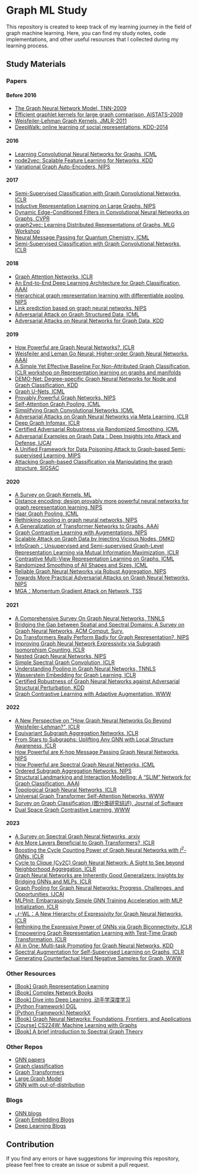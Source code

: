 # Graph ML Study

This repository is created to keep track of my learning journey in the field of graph machine learning. Here, you can
find my study notes, code implementations, and other useful resources that I collected during my learning process.

## Study Materials

### Papers

#### Before 2016

- [The Graph Neural Network Model, TNN-2009](https://ieeexplore.ieee.org/document/4700287)
- [Efficient graphlet kernels for large graph comparison, AISTATS-2009](http://proceedings.mlr.press/v5/shervashidze09a.html)
- [Weisfeiler-Lehman Graph Kernels, JMLR-2011](https://www.jmlr.org/papers/volume12/shervashidze11a/shervashidze11a.pdf)
- [DeepWalk: online learning of social representations, KDD-2014](https://dl.acm.org/doi/10.1145/2623330.2623732)

#### 2016

- [Learning Convolutional Neural Networks for Graphs, ICML](https://arxiv.org/abs/1605.05273)
- [node2vec: Scalable Feature Learning for Networks, KDD](https://dl.acm.org/doi/10.1145/2939672.2939754)
- [Variational Graph Auto-Encoders, NIPS](https://arxiv.org/abs/1611.07308)
#### 2017

- [Semi-Supervised Classification with Graph Convolutional Networks, ICLR](https://arxiv.org/abs/1609.02907)
- [Inductive Representation Learning on Large Graphs, NIPS](https://dl.acm.org/doi/10.5555/3294771.3294869)
- [Dynamic Edge-Conditioned Filters in Convolutional Neural Networks on Graphs, CVPR](https://arxiv.org/abs/1704.02901)
- [graph2vec: Learning Distributed Representations of Graphs, MLG Workshop](https://arxiv.org/abs/1707.05005)
- [Neural Message Passing for Quantum Chemistry, ICML](https://dl.acm.org/doi/10.5555/3305381.3305512)
- [Semi-Supervised Classification with Graph Convolutional Networks, ICLR](https://openreview.net/forum?id=SJU4ayYgl)


#### 2018

- [Graph Attention Networks, ICLR](https://arxiv.org/abs/1710.10903)
- [An End-to-End Deep Learning Architecture for Graph Classification, AAAI](https://aaai.org/papers/11782-an-end-to-end-deep-learning-architecture-for-graph-classification/)
- [Hierarchical graph representation learning with differentiable pooling, NIPS](https://dl.acm.org/doi/10.5555/3327345.3327389)
- [Link prediction based on graph neural networks, NIPS](https://dl.acm.org/doi/10.5555/3327345.3327423)
- [Adversarial Attack on Graph Structured Data, ICML](https://proceedings.mlr.press/v80/dai18b/dai18b.pdf)
- [Adversarial Attacks on Neural Networks for Graph Data, KDD](https://arxiv.org/abs/1805.07984)

#### 2019

- [How Powerful are Graph Neural Networks?, ICLR](https://arxiv.org/abs/1810.00826)
- [Weisfeiler and Leman Go Neural: Higher-order Graph Neural Networks, AAAI](https://arxiv.org/abs/1810.02244)
- [A Simple Yet Effective Baseline For Non-Attributed Graph Classification, ICLR workshop on Representation learning on graphs and manifolds](https://arxiv.org/abs/1811.03508)
- [DEMO-Net: Degree-specific Graph Neural Networks for Node and Graph Classification, KDD](https://dl.acm.org/doi/10.1145/3292500.3330950)
- [Graph U-Nets, ICML](https://arxiv.org/abs/1905.05178)
- [Provably Powerful Graph Networks, NIPS](https://proceedings.neurips.cc/paper/2019/hash/bb04af0f7ecaee4aae62035497da1387-Abstract.html)
- [Self-Attention Graph Pooling, ICML](https://proceedings.mlr.press/v97/lee19c.html)
- [Simplifying Graph Convolutional Networks, ICML](https://arxiv.org/abs/1902.07153)
- [Adversarial Attacks on Graph Neural Networks via Meta Learning, ICLR](https://arxiv.org/abs/1902.08412)
- [Deep Graph Infomax, ICLR](https://arxiv.org/abs/1809.10341)
- [Certified Adversarial Robustness via Randomized Smoothing, ICML](https://arxiv.org/abs/1902.02918)
- [Adversarial Examples on Graph Data：Deep Insights into Attack and Defense, IJCAI](https://arxiv.org/abs/1903.01610)
- [A Unified Framework for Data Poisoning Attack to Graph-based Semi-supervised Learning, MIPS](https://arxiv.org/abs/1910.14147)
- [Attacking Graph-based Classification via Manipulating the graph structure, SIGSAC](https://arxiv.org/abs/1903.00553)

#### 2020

- [A Survey on Graph Kernels, ML](https://arxiv.org/abs/1903.11835)
- [Distance encoding: design provably more powerful neural networks for graph representation learning, NIPS](https://dl.acm.org/doi/abs/10.5555/3495724.3496099)
- [Haar Graph Pooling, ICML](https://arxiv.org/abs/1909.11580)
- [Rethinking pooling in graph neural networks, NIPS](https://dl.acm.org/doi/abs/10.5555/3495724.3495911)
- [A Generalization of Transformer Networks to Graphs, AAAI](https://arxiv.org/abs/2012.09699)
- [Graph Contrastive Learning with Augmentations, NIPS](https://dl.acm.org/doi/abs/10.5555/3495724.3496212)
- [Scalable Attack on Graph Data by Injecting Vicious Nodes, DMKD](https://arxiv.org/abs/2004.13825)
- [InfoGraph：Unsupervised and Semi-supervised Graph-Level Representation Learning via Mutual Information Maximization, ICLR](https://arxiv.org/abs/1908.01000)
- [Contrastive Multi-View Representation Learning on Graphs, ICML](https://arxiv.org/abs/2006.05582)
- [Randomized Smoothing of All Shapes and Sizes, ICML](https://arxiv.org/abs/2002.08118)
- [Reliable Graph Neural Networks via Robust Aggregation, NIPS](https://arxiv.org/abs/2010.15651)
- [Towards More Practical Adversarial Attacks on Graph Neural Networks, NIPS](https://arxiv.org/abs/2006.05057)
- [MGA：Momentum Gradient Attack on Network, TSS](https://arxiv.org/abs/2002.11320)

#### 2021

- [A Comprehensive Survey On Graph Neural Networks, TNNLS](https://ieeexplore.ieee.org/document/9046288)
- [Bridging the Gap between Spatial and Spectral Domains: A Survey on Graph Neural Networks, ACM Comput. Surv.](https://arxiv.org/abs/2002.11867)
- [Do Transformers Really Perform Badly for Graph Representation?, NIPS](https://proceedings.neurips.cc/paper_files/paper/2021/file/f1c1592588411002af340cbaedd6fc33-Paper.pdf)
- [Improving Graph Neural Network Expressivity via Subgraph Isomorphism Counting, ICLR](https://openreview.net/forum?id=LT0KSFnQDWF)
- [Nested Graph Neural Networks, NIPS](https://openreview.net/forum?id=7_eLEvFjCi3)
- [Simple Spectral Graph Convolution, ICLR](https://openreview.net/forum?id=CYO5T-YjWZV)
- [Understanding Pooling in Graph Neural Networks, TNNLS](https://arxiv.org/abs/2110.05292)
- [Wasserstein Embedding for Graph Learning, ICLR](https://openreview.net/forum?id=AAes_3W-2z)
- [Certified Robustness of Graph Neural Networks against Adversarial Structural Perturbation, KDD](https://arxiv.org/abs/2008.10715)
- [Graph Contrastive Learning with Adaptive Augmentation, WWW](https://arxiv.org/abs/2010.14945)

#### 2022

- [A New Perspective on "How Graph Neural Networks Go Beyond Weisfeiler-Lehman?", ICLR](https://openreview.net/forum?id=uxgg9o7bI_3)
- [Equivariant Subgraph Aggregation Networks, ICLR](https://openreview.net/forum?id=dFbKQaRk15w)
- [From Stars to Subgraphs: Uplifting Any GNN with Local Structure Awareness, ICLR](https://openreview.net/forum?id=Mspk_WYKoEH)
- [How Powerful are K-hop Message Passing Graph Neural Networks, NIPS](https://openreview.net/forum?id=nN3aVRQsxGd)
- [How Powerful are Spectral Graph Neural Networks, ICML](https://arxiv.org/abs/2205.11172)
- [Ordered Subgraph Aggregation Networks, NIPS](https://openreview.net/forum?id=w0QoqmUT9vJ)
- [Structural Landmarking and Interaction Modelling: A “SLIM” Network for Graph Classification, AAAI](https://aaai.org/papers/09251-structural-landmarking-and-interaction-modelling-a-slim-network-for-graph-classification/)
- [Topological Graph Neural Networks, ICLR](https://arxiv.org/abs/2102.07835)
- [Universal Graph Transformer Self-Attention Networks, WWW](https://dl.acm.org/doi/10.1145/3487553.3524258)
- [Survey on Graph Classification (图分类研究综述), Journal of Software](http://www.jos.org.cn/html/2022/1/6323.htm)
- [Dual Space Graph Contrastive Learning, WWW](https://arxiv.org/abs/2201.07409)

#### 2023

- [A Survey on Spectral Graph Neural Networks, arxiv](https://arxiv.org/abs/2302.05631)
- [Are More Layers Beneficial to Graph Transformers?, ICLR](https://arxiv.org/abs/2303.00579)
- [Boosting the Cycle Counting Power of Graph Neural Networks with $I^2$-GNNs, ICLR](https://arxiv.org/abs/2210.13978)
- [Cycle to Clique (Cy2C) Graph Neural Network: A Sight to See beyond Neighborhood Aggregation, ICLR](https://openreview.net/forum?id=7d-g8KozkiE)
- [Graph Neural Networks are Inherently Good Generalizers: Insights by Bridging GNNs and MLPs, ICLR](https://openreview.net/forum?id=dqnNW2omZL6)
- [Graph Pooling for Graph Neural Networks: Progress, Challenges, and Opportunities, IJCAI](https://arxiv.org/abs/2204.07321)
- [MLPInit: Embarrassingly Simple GNN Training Acceleration with MLP Initialization, ICLR](https://openreview.net/forum?id=P8YIphWNEGO)
- [$\mathcal{N}$-WL：A New Hierarchy of Expressivity for Graph Neural Networks, ICLR](https://openreview.net/forum?id=5cAI0qXxyv)
- [Rethinking the Expressive Power of GNNs via Graph Biconnectivity, ICLR](https://arxiv.org/abs/2301.09505)
- [Empowering Graph Representation Learning with Test-Time Graph Transformation, ICLR](https://openreview.net/forum?id=Lnxl5pr018)
- [All in One: Multi-task Prompting for Graph Neural Networks, KDD](https://arxiv.org/abs/2307.01504)
- [Spectral Augmentation for Self-Supervised Learning on Graphs, ICLR](https://arxiv.org/abs/2210.00643)
- [Generating Counterfactual Hard Negative Samples for Graph, WWW](https://arxiv.org/abs/2207.00148)



### Other Resources

- [[Book] Graph Representation Learning](https://www.cs.mcgill.ca/~wlh/grl_book/)
- [[Book] Complex Network Books](https://1drv.ms/f/s!Asm9F-fHq1ErgReBq0gUXDez2fSJ)
- [[Book] Dive into Deep Learning, 动手学深度学习](https://zh-v2.d2l.ai)
- [[Python Framework] DGL](https://github.com/dmlc/dgl)
- [[Python Framework] NetworkX](https://github.com/networkx/networkx)
- [[Book] Graph Neural Networks: Foundations, Frontiers, and Applications](https://graph-neural-networks.github.io/index.html)
- [[Course] CS224W: Machine Learning with Graphs](https://web.stanford.edu/class/cs224w/index.html#content)
- [[Book] A brief introduction to Spectral Graph Theory](https://arxiv.org/abs/1609.08072)

### Other Repos

- [GNN papers](https://github.com/thunlp/GNNPapers)
- [Graph classification](https://github.com/benedekrozemberczki/awesome-graph-classification)
- [Graph Transformers](https://github.com/ChandlerBang/awesome-graph-transformer)
- [Large Graph Model](https://github.com/THUMNLab/awesome-large-graph-model)
- [GNN with out-of-distribution](https://github.com/THUMNLab/awesome-graph-ood)

### Blogs

- [GNN blogs](Blogs/readme.md#gnn-blogs)
- [Graph Embedding Blogs](Blogs/readme.md#graph-embedding-blogs)
- [Deep Learning Blogs](Blogs/readme.md#deep-learning-blogs)

## Contribution

If you find any errors or have suggestions for improving this repository, please feel free to create an issue or submit
a pull request.
